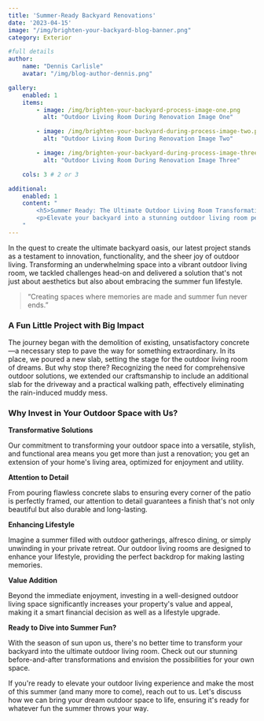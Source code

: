 ```yaml
---
title: 'Summer-Ready Backyard Renovations'
date: '2023-04-15'
image: "/img/brighten-your-backyard-blog-banner.png"
category: Exterior

#full details
author:
    name: "Dennis Carlisle"
    avatar: "/img/blog-author-dennis.png"

gallery:
    enabled: 1
    items:
        - image: /img/brighten-your-backyard-process-image-one.png
          alt: "Outdoor Living Room During Renovation Image One"

        - image: /img/brighten-your-backyard-during-process-image-two.png
          alt: "Outdoor Living Room During Renovation Image Two"

        - image: /img/brighten-your-backyard-during-process-image-three.png
          alt: "Outdoor Living Room During Renovation Image Three"

    cols: 3 # 2 or 3

additional:
    enabled: 1
    content: "
        <h5>Summer Ready: The Ultimate Outdoor Living Room Transformation</h5>
        <p>Elevate your backyard into a stunning outdoor living room perfect for summer fun. Our latest project showcases our expertise in transforming spaces with beautiful, functional concrete work, and custom patio framing. Discover how we turn outdoor challenges into luxurious retreats, enhancing both lifestyle and property value. Ready for a backyard makeover? Let us create your perfect summer sanctuary.</p>
    "
---
```


In the quest to create the ultimate backyard oasis, our latest project stands as a testament to innovation, functionality, and the sheer joy of outdoor living. Transforming an underwhelming space into a vibrant outdoor living room, we tackled challenges head-on and delivered a solution that's not just about aesthetics but also about embracing the summer fun lifestyle.

> “Creating spaces where memories are made and summer fun never ends.”

### A Fun Little Project with Big Impact

The journey began with the demolition of existing, unsatisfactory concrete—a necessary step to pave the way for something extraordinary. In its place, we poured a new slab, setting the stage for the outdoor living room of dreams. But why stop there? Recognizing the need for comprehensive outdoor solutions, we extended our craftsmanship to include an additional slab for the driveway and a practical walking path, effectively eliminating the rain-induced muddy mess.

### Why Invest in Your Outdoor Space with Us?

**Transformative Solutions**

Our commitment to transforming your outdoor space into a versatile, stylish, and functional area means you get more than just a renovation; you get an extension of your home's living area, optimized for enjoyment and utility.

**Attention to Detail**

From pouring flawless concrete slabs to ensuring every corner of the patio is perfectly framed, our attention to detail guarantees a finish that's not only beautiful but also durable and long-lasting.

**Enhancing Lifestyle**

Imagine a summer filled with outdoor gatherings, alfresco dining, or simply unwinding in your private retreat. Our outdoor living rooms are designed to enhance your lifestyle, providing the perfect backdrop for making lasting memories.

**Value Addition**

Beyond the immediate enjoyment, investing in a well-designed outdoor living space significantly increases your property's value and appeal, making it a smart financial decision as well as a lifestyle upgrade.

**Ready to Dive into Summer Fun?**

With the season of sun upon us, there's no better time to transform your backyard into the ultimate outdoor living room. Check out our stunning before-and-after transformations and envision the possibilities for your own space.

If you're ready to elevate your outdoor living experience and make the most of this summer (and many more to come), reach out to us. Let's discuss how we can bring your dream outdoor space to life, ensuring it's ready for whatever fun the summer throws your way.